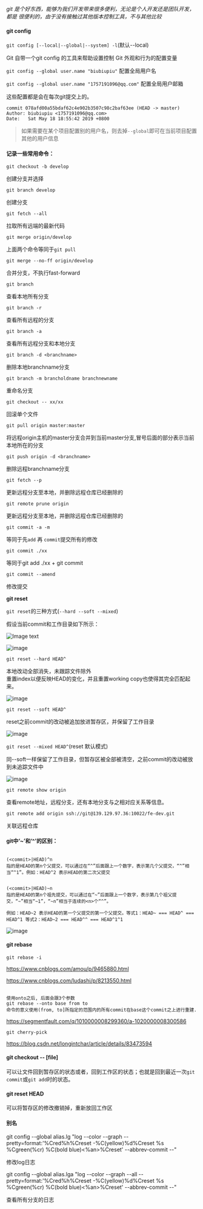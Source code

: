 *git 是个好东西，能够为我们开发带来很多便利，无论是个人开发还是团队开发，都是
很便利的，由于没有接触过其他版本控制工具，不与其他比较*

#### git config

`git config [--local|--global|--system] -l`(默认--local)

Git 自带一个git config 的工具来帮助设置控制 Git 外观和行为的配置变量

`git config --global user.name "biubiupiu"`
配置全局用户名

`git config --global user.name "1757191096@qq.com"`
配置全局用户邮箱

这些配置都是会在每次git提交上的。

`commit 078afd00a55bdaf62c4e902b3507c98c2baf63ee (HEAD -> master)`  
`Author: biubiupiu <1757191096@qq.com>`  
`Date:   Sat May 18 18:55:42 2019 +0800`  

>如果需要在某个项目配置别的用户名，则去掉`--global`即可在当前项目配置其他的用户信息

#### 记录一些常用命令：

`git checkout -b develop`

创建分支并选择

`git branch develop`

创建分支

`git fetch --all`

拉取所有远端的最新代码 

`git merge origin/develop `

上面两个命令等同于`git pull`

`git merge --no-ff origin/develop`

合并分支，不执行fast-forward  

`git branch `

查看本地所有分支

`git branch -r`

查看所有远程的分支

`git branch -a`

查看所有远程分支和本地分支

`git branch -d <branchname>`

 删除本地branchname分支
 
`git branch -m brancholdname branchnewname`

重命名分支

`git checkout -- xx/xx`

回滚单个文件

`git pull origin master:master`

将远程origin主机的master分支合并到当前master分支,冒号后面的部分表示当前本地所在的分支

`git push origin -d <branchname> `

 删除远程branchname分支
 
 `git fetch --p`
 
 更新远程分支至本地，并删除远程仓库已经删除的
 
 `git remote prune origin`

 更新远程分支至本地，并删除远程仓库已经删除的
 
 `git commit -a -m  `
 
 等同于先`add` 再 `commit`提交所有的修改

`git commit ./xx `

等同于git add ./xx + git commit

`git commit --amend`

修改提交

**git reset**

`git reset`的三种方式(`--hard --soft --mixed`)

假设当前commit和工作目录如下所示：

![Image text](https://user-gold-cdn.xitu.io/2017/12/10/1603f4a817765b40?imageView2/0/w/1280/h/960/format/webp/ignore-error/1)

![image](https://user-gold-cdn.xitu.io/2017/12/10/1603f4a81d12fde0?imageView2/0/w/1280/h/960/format/webp/ignore-error/1)

`git reset --hard HEAD^`

本地改动全部消失，未跟踪文件除外  
重置index以便反映HEAD的变化，并且重置working copy也使得其完全匹配起来。

![image](https://user-gold-cdn.xitu.io/2017/12/10/1603f4a85877b2ab?imageView2/0/w/1280/h/960/format/webp/ignore-error/1)

`git reset --soft HEAD^`

reset之前commit的改动被追加放进暂存区，并保留了工作目录

![image](https://user-gold-cdn.xitu.io/2017/12/10/1603f4a857c98476?imageView2/0/w/1280/h/960/format/webp/ignore-error/1)

`git reset --mixed HEAD^`(reset 默认模式)

同--soft一样保留了工作目录，但暂存区被全部被清空，之前commit的改动被放到未追踪文件中

![image](https://user-gold-cdn.xitu.io/2017/12/10/1603f4a8902e6daf?imageView2/0/w/1280/h/960/format/webp/ignore-error/1)

`git remote show origin`

查看remote地址，远程分支，还有本地分支与之相对应关系等信息。

`git remote add origin ssh://git@139.129.97.36:10022/fe-dev.git`

关联远程仓库

#### git中‘~’和‘^’的区别：


```

(<commit>|HEAD)^n
指的是HEAD的第n个父提交，可以通过在“^”后面跟上一个数字，表示第几个父提交，“^”相当“^1”。例如：HEAD^2 表示HEAD的第二次父提交

```

```

(<commit>|HEAD)~n
指的是HEAD的第n个祖先提交，可以通过在“~”后面跟上一个数字，表示第几个祖父提交，“~”相当“~1”，“~n”相当于连续的<n>个“^”。

```

```
例如：HEAD~2 表示HEAD的第一个父提交的第一个父提交。等式1：HEAD~ === HEAD^ === HEAD^1 等式2：HEAD~2 === HEAD^^ === HEAD^1^1
```
![image](https://upload-images.jianshu.io/upload_images/448235-baca93717bd67a88.png?imageMogr2/auto-orient/strip%7CimageView2/2/w/665/format/webp)


#### git rebase

```
git rebase -i 
```

https://www.cnblogs.com/amou/p/9465880.html

https://www.cnblogs.com/ludashi/p/8213550.html

```

使用onto之后, 后面会跟3个参数
git rebase --onto base from to
命令的意义使用(from, to]所指定的范围内的所有commit在base这个commit之上进行重建.

```

https://segmentfault.com/q/1010000008299360/a-1020000008300586


```
git cherry-pick

```

https://blog.csdn.net/longintchar/article/details/83473594


#### git checkout -- [file]

可以让文件回到暂存区的状态或者，回到工作区的状态；也就是回到最近一次`git commit`或`git add`时的状态。

#### git reset HEAD <file>

可以将暂存区的修改撤销掉，重新放回工作区

#### 别名

git config --global alias.lg "log --color --graph --pretty=format:'%Cred%h%Creset -%C(yellow)%d%Creset %s %Cgreen(%cr) %C(bold blue)<%an>%Creset' --abbrev-commit --"

修改log日志

git config --global alias.lga "log --color --graph --all --pretty=format:'%Cred%h%Creset -%C(yellow)%d%Creset %s %Cgreen(%cr) %C(bold blue)<%an>%Creset' --abbrev-commit --"

查看所有分支的日志